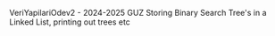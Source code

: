 VeriYapilariOdev2 - 2024-2025 GUZ
Storing Binary Search Tree's in a Linked List, printing out trees etc
